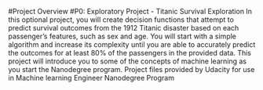 #Project Overview
#P0: Exploratory Project - Titanic Survival Exploration
In this optional project, you will create decision functions that attempt to predict survival outcomes from the 1912 Titanic disaster based on each passenger’s features, such as sex and age. You will start with a simple algorithm and increase its complexity until you are able to accurately predict the outcomes for at least 80% of the passengers in the provided data. This project will introduce you to some of the concepts of machine learning as you start the Nanodegree program. Project files provided by Udacity for use in Machine learning Engineer Nanodegree Program

